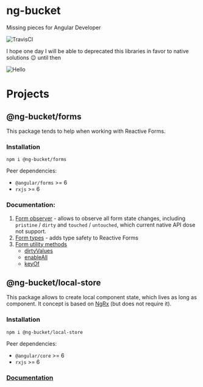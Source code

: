 # ng-bucket
Missing pieces for Angular Developer

![TravisCI](https://travis-ci.com/ng-bucket/ng-bucket.svg?branch=master)

I hope one day I will be able to deprecated this libraries in favor to native solutions :wink: until then

![Hello](https://render.bitstrips.com/v2/cpanel/fb695398-7ef1-4461-987b-73d3a97805fd-bdc2f301-a578-49ad-a6e1-f1fe69b63df9-v1.png?transparent=1&palette=1)

# Projects
## @ng-bucket/forms
This package tends to help when working with Reactive Forms.

### Installation
`npm i @ng-bucket/forms`

Peer dependencies:
 * `@angular/forms` >= 6
 * `rxjs` >= 6

### Documentation:
1. [Form observer](./docs/form-observer.md) - allows to observe all form state changes, including `pristine` / `dirty` and `touched` / `untouched`, which current native API dose not support.
2. [Form types](./docs/typed-form.md) - adds type safety to Reactive Forms
3. [Form utility methods](./docs/utility.md)
    * [dirtyValues](./docs/utility.md#dirtyValues)
    * [enableAll](./docs/utility.md#enableAll)
    * [keyOf](./docs/utility.md#keyOf)





## @ng-bucket/local-store
This package allows to create local component state, which lives as long as component.
It concept is based on [NgRx](https://github.com/ngrx/platform) (but does not require it).

### Installation
`npm i @ng-bucket/local-store`

Peer dependencies:
 * `@angular/core` >= 6
 * `rxjs` >= 6

### [Documentation](./docs/local-store.md)
